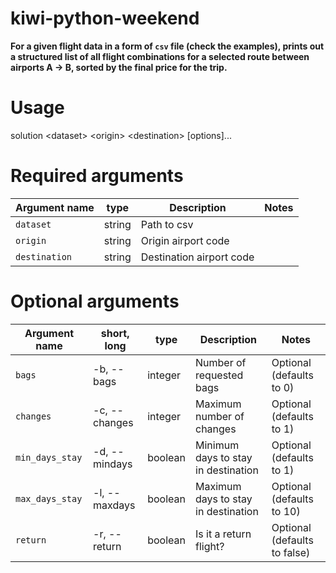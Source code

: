 # kiwi-python-weekend

**For a given flight data in a form of `csv` file (check the examples), prints out a structured list of all flight combinations for a selected route between airports A -> B, sorted by the final price for the trip.**

# Usage

solution \<dataset\> \<origin\> \<destination\> [options]...

# Required arguments

| Argument name | type    | Description              | Notes                        |
|---------------|---------|--------------------------|------------------------------|
| `dataset`     | string  | Path to csv              |                              |
| `origin`      | string  | Origin airport code      |                              |
| `destination` | string  | Destination airport code |                              |

# Optional arguments

| Argument name   | short, long   | type    | Description                         | Notes                        |
|-----------------|---------------|---------|-------------------------------------|------------------------------|
| `bags`          | -b, --bags    | integer | Number of requested bags            | Optional (defaults to 0)     |
| `changes`       | -c, --changes | integer | Maximum number of changes           | Optional (defaults to 1)     |
| `min_days_stay` | -d, --mindays | boolean | Minimum days to stay in destination | Optional (defaults to 1)     |
| `max_days_stay` | -l, --maxdays | boolean | Maximum days to stay in destination | Optional (defaults to 10)    |
| `return`        | -r, --return  | boolean | Is it a return flight?              | Optional (defaults to false) |
